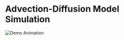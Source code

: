 # Advection-Diffusion Model Simulation

![Demo Animation](https://kvs-adm-sim.s3.us-east-2.amazonaws.com/out.gif)
